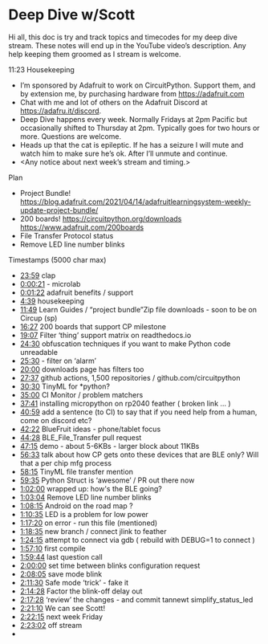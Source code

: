 # Deep Dive w/Scott


Hi all, this doc is try and track topics and timecodes for my deep dive stream. These notes will end up in the YouTube video’s description. Any help keeping them groomed as I stream is welcome.


11:23 Housekeeping
* I’m sponsored by Adafruit to work on CircuitPython. Support them, and by extension me, by purchasing hardware from https://adafruit.com
* Chat with me and lot of others on the Adafruit Discord at https://adafru.it/discord.
* Deep Dive happens every week. Normally Fridays at 2pm Pacific but occasionally shifted to Thursday at 2pm. Typically goes for two hours or more. Questions are welcome.
* Heads up that the cat is epileptic. If he has a seizure I will mute and watch him to make sure he’s ok. After I’ll unmute and continue.
* <Any notice about next week’s stream and timing.>


Plan
* Project Bundle! https://blog.adafruit.com/2021/04/14/adafruitlearningsystem-weekly-update-project-bundle/
* 200 boards! https://circuitpython.org/downloads https://www.adafruit.com/200boards
* File Transfer Protocol status
* Remove LED line number blinks


Timestamps (5000 char max)
* [23:59](https://www.youtube.com/watch?v=VIDEO_2021_04_16&t=1439) clap
* [0:00:21](https://www.youtube.com/watch?v=VIDEO_2021_04_16&t=21) - microlab
* [0:01:22](https://www.youtube.com/watch?v=VIDEO_2021_04_16&t=82) adafruit benefits / support
* [4:39](https://www.youtube.com/watch?v=VIDEO_2021_04_16&t=279) housekeeping
* [11:49](https://www.youtube.com/watch?v=VIDEO_2021_04_16&t=709) Learn Guides / “project bundle”Zip file downloads - soon to be on Circup (sp)
* [16:27](https://www.youtube.com/watch?v=VIDEO_2021_04_16&t=987) 200 boards that support CP milestone
* [19:07](https://www.youtube.com/watch?v=VIDEO_2021_04_16&t=1147) Filter ‘thing’ support matrix on readthedocs.io
* [24:30](https://www.youtube.com/watch?v=VIDEO_2021_04_16&t=1470) obfuscation techniques if you want to make Python code unreadable
* [25:30](https://www.youtube.com/watch?v=VIDEO_2021_04_16&t=1530) - filter on ‘alarm’
* [20:00](https://www.youtube.com/watch?v=VIDEO_2021_04_16&t=1200) downloads page has filters too
* [27:37](https://www.youtube.com/watch?v=VIDEO_2021_04_16&t=1657) github actions, 1,500 repositories / github.com/circuitpython
* [30:30](https://www.youtube.com/watch?v=VIDEO_2021_04_16&t=1830) TinyML for *python?
* [35:00](https://www.youtube.com/watch?v=VIDEO_2021_04_16&t=2100) CI Monitor / problem matchers
* [37:41](https://www.youtube.com/watch?v=VIDEO_2021_04_16&t=2261) installing micropython on rp2040  feather ( broken link … )
* [40:59](https://www.youtube.com/watch?v=VIDEO_2021_04_16&t=2459)  add a sentence (to CI) to say that if you need help from a human, come on discord etc?
* [42:22](https://www.youtube.com/watch?v=VIDEO_2021_04_16&t=2542) BlueFruit ideas - phone/tablet focus
* [44:28](https://www.youtube.com/watch?v=VIDEO_2021_04_16&t=2668) BLE_File_Transfer pull request
* [47:15](https://www.youtube.com/watch?v=VIDEO_2021_04_16&t=2835) demo - about 5-6KBs - larger block about 11KBs
* [56:33](https://www.youtube.com/watch?v=VIDEO_2021_04_16&t=3393) talk about how CP gets onto these devices that are BLE only? Will that a per chip mfg process
* [58:15](https://www.youtube.com/watch?v=VIDEO_2021_04_16&t=3495) TinyML file transfer mention
* [59:35](https://www.youtube.com/watch?v=VIDEO_2021_04_16&t=3575) Python Struct is ‘awesome’ / PR out there now
* [1:02:00](https://www.youtube.com/watch?v=VIDEO_2021_04_16&t=3720) wrapped up: how's the BLE going?
* [1:03:04](https://www.youtube.com/watch?v=VIDEO_2021_04_16&t=3784)  Remove LED line number blinks
* [1:08:15](https://www.youtube.com/watch?v=VIDEO_2021_04_16&t=4095) Android on the road map ?
* [1:10:35](https://www.youtube.com/watch?v=VIDEO_2021_04_16&t=4235) LED is a problem for low power
* [1:17:20](https://www.youtube.com/watch?v=VIDEO_2021_04_16&t=4640) on error - run this file (mentioned)
* [1:18:35](https://www.youtube.com/watch?v=VIDEO_2021_04_16&t=4715) new branch / connect  jlink to feather
* [1:24:15](https://www.youtube.com/watch?v=VIDEO_2021_04_16&t=5055) attempt to connect via gdb ( rebuild with DEBUG=1 to connect )
* [1:57:10](https://www.youtube.com/watch?v=VIDEO_2021_04_16&t=7030) first compile
* [1:59:44](https://www.youtube.com/watch?v=VIDEO_2021_04_16&t=7184) last question call
* [2:00:00](https://www.youtube.com/watch?v=VIDEO_2021_04_16&t=7200) set time between blinks configuration request
* [2:08:05](https://www.youtube.com/watch?v=VIDEO_2021_04_16&t=7685) save mode blink
* [2:11:30](https://www.youtube.com/watch?v=VIDEO_2021_04_16&t=7890) Safe mode ‘trick’ - fake it
* [2:14:28](https://www.youtube.com/watch?v=VIDEO_2021_04_16&t=8068) Factor the blink-off delay out
* [2:17:28](https://www.youtube.com/watch?v=VIDEO_2021_04_16&t=8248) ‘review’ the changes - and commit tannewt simplify_status_led
* [2:21:10](https://www.youtube.com/watch?v=VIDEO_2021_04_16&t=8470) We can see Scott!
* [2:22:15](https://www.youtube.com/watch?v=VIDEO_2021_04_16&t=8535) next week Friday
* [2:23:02](https://www.youtube.com/watch?v=VIDEO_2021_04_16&t=8582) off stream
*
